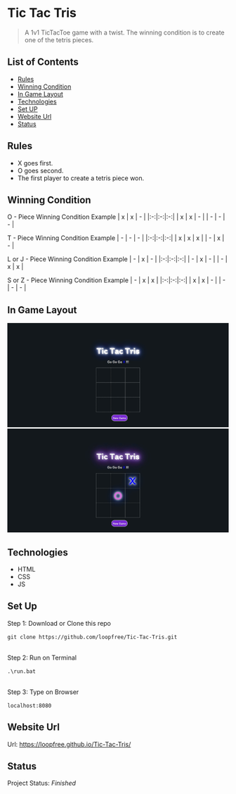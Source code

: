 # Tic Tac Tris
> A 1v1 TicTacToe game with a twist. The winning condition is to create one of the tetris pieces.

## List of Contents
* [Rules](#rules)
* [Winning Condition](#winning-condition)
* [In Game Layout](#in-game-layout)
* [Technologies](#technologies)
* [Set UP](#set-up)
* [Website Url](#website-url)
* [Status](#status)


## Rules
* X goes first.
* O goes second.
* The first player to create a tetris piece won.

## Winning Condition
O - Piece Winning Condition Example
| x | x | - |
|:-:|:-:|:-:|
| x | x | - |
| - | - | - |

T - Piece Winning Condition Example
| - | - | - |
|:-:|:-:|:-:|
| x | x | x |
| - | x | - |

L or J - Piece Winning Condition Example
| - | x | - |
|:-:|:-:|:-:|
| - | x | - |
| - | x | x |

S or Z - Piece Winning Condition Example
| - | x | x |
|:-:|:-:|:-:|
| x | x | - |
| - | - | - |

## In Game Layout
![photo-one](./img/photo1.jpg)
![photo-two](./img/photo2.jpg)

## Technologies
* HTML
* CSS
* JS

## Set Up
Step 1: Download or Clone this repo

    git clone https://github.com/loopfree/Tic-Tac-Tris.git

</br>
Step 2: Run on Terminal

    .\run.bat
    
</br>
Step 3: Type on Browser

    localhost:8080

## Website Url
Url: https://loopfree.github.io/Tic-Tac-Tris/

## Status
Project Status: _Finished_
